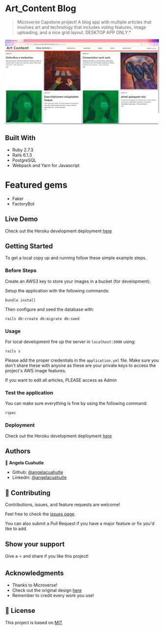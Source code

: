 # Art_Content Blog

> Microverse Capstone project! A blog app with multiple articles that involves art and technology that includes voting features, image uploading, and a nice grid layout. DESKTOP APP ONLY.*

![screenshot](./screenshot.png)

## Built With

- Ruby 2.7.3
- Rails 6.1.3
- PostgreSQL
- Webpack and Yarn for Javascript

# Featured gems

- Faker
- FactoryBot

## Live Demo

Check out the Heroku development deployment [here](https://aqueous-meadow-00203.herokuapp.com/users/sign_in)

## Getting Started

To get a local copy up and running follow these simple example steps.

### Before Steps

Create an AWS3 key to store your images in a bucket (for development).

Setup the application with the following commands:

```
bundle install
```

Then configure and seed the database with:

```
rails db:create db:migrate db:seed
```

### Usage

For local development fire up the server in `localhost:3000` using:

```
rails s
```

Please add the proper credentials in the ```application.yml``` file. Make sure you don't share these with anyone as these are your private keys to access the project's AWS image features.

If you want to edit all articles, PLEASE access as Admin

### Test the application

You can make sure everything is fine by using the following command:
```
rspec
```

### Deployment

Check out the Heroku development deployment [here](https://aqueous-meadow-00203.herokuapp.com/users/sign_in)

## Authors

👤 **Angela Cuahutle**

- Github: [@angelacuahutle](https://github.com/angelcuahutle)
- Linkedin: [@angelacuahutle](https://www.linkedin.com/in/angelacuahutle/)

## 🤝 Contributing

Contributions, issues, and feature requests are welcome!

Feel free to check the [issues page](issues/).

You can also submit a Pull Request if you have a major feature or fix you'd like to add.

## Show your support

Give a ⭐️ and share if you like this project!

## Acknowledgments

- Thanks to Microverse!
- Check out the original design [here](https://www.behance.net/gallery/14554909/liFEsTlye-Mobile-version)
- Remember to credit every work you use!

## 📝 License

This project is based on [MIT](./LICENSE)